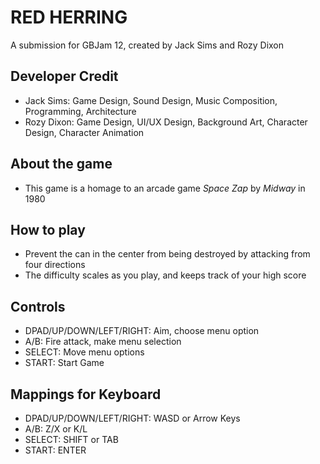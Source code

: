 # RED HERRING
 A submission for GBJam 12, created by Jack Sims and Rozy Dixon

## Developer Credit
- Jack Sims: Game Design, Sound Design, Music Composition, Programming, Architecture
- Rozy Dixon: Game Design, UI/UX Design, Background Art, Character Design, Character Animation

 ## About the game
 - This game is a homage to an arcade game *Space Zap* by *Midway* in 1980

## How to play
- Prevent the can in the center from being destroyed by attacking from four directions
- The difficulty scales as you play, and keeps track of your high score

## Controls
- DPAD/UP/DOWN/LEFT/RIGHT: Aim, choose menu option
- A/B: Fire attack, make menu selection
- SELECT: Move menu options
- START: Start Game

## Mappings for Keyboard
- DPAD/UP/DOWN/LEFT/RIGHT: WASD or Arrow Keys
- A/B: Z/X or K/L
- SELECT: SHIFT or TAB
- START: ENTER
